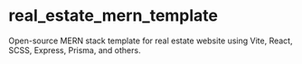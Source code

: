 # real_estate_mern_template
Open-source MERN stack template for real estate website using Vite, React, SCSS, Express, Prisma, and others.
